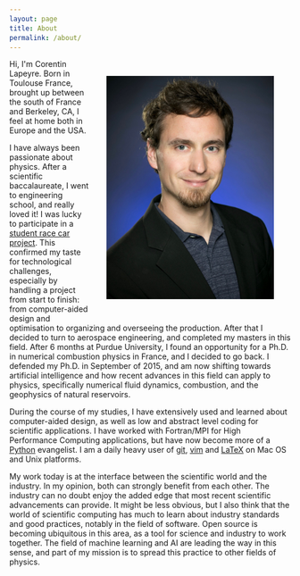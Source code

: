 ```yaml
---
layout: page
title: About
permalink: /about/
---
```


<img src="/data/portrait.jpg" width="300" align="right" style="border:30px solid transparent">

Hi, I'm Corentin Lapeyre. Born in Toulouse France, brought up between the
south of France and Berkeley, CA, I feel at home both in Europe and the
USA.

I have always been passionate about physics. After a scientific
baccalaureate, I went to engineering school, and really loved it! I was
lucky to participate in a [student race car
project](http://www.epsa-team.com/les-vehicules/symbioz). This confirmed
my taste for technological challenges, especially by handling a project
from start to finish: from computer-aided design and optimisation to
organizing and overseeing the production. After that I decided to turn to
aerospace engineering, and completed my masters in this field. After
6 months at Purdue University, I found an opportunity for a Ph.D. in
numerical combustion physics in France, and I decided to go back.
I defended my Ph.D. in September of 2015, and am now shifting towards
artificial intelligence and how recent advances in this field can apply to
physics, specifically numerical fluid dynamics, combustion, and the
geophysics of natural reservoirs.

During the course of my studies, I have extensively used and learned about
computer-aided design, as well as low and abstract level coding for
scientific applications.  I have worked with Fortran/MPI for High
Performance Computing applications, but have now become more of
a [Python](https://www.python.org/) evangelist.  I am a daily heavy user
of [git](https://git-scm.com/), [vim](http://www.vim.org/) and
[LaTeX](https://tug.org/mactex/) on Mac OS and Unix platforms.

My work today is at the interface between the scientific world and the
industry.  In my opinion, both can strongly benefit from each other.  The
industry can no doubt enjoy the added edge that most recent scientific
advancements can provide.  It might be less obvious, but I also think that
the world of scientific computing has much to learn about industry
standards and good practices, notably in the field of software.  Open
source is becoming ubiquitous in this area, as a tool for science and
industry to work together.  The field of machine learning and AI are
leading the way in this sense, and part of my mission is to spread this
practice to other fields of physics.
